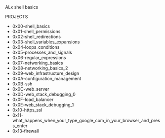 ALx shell basics

PROJECTS

* 0x00-shell_basics
* 0x01-shell_permissions
* 0x02-shell_redirections
* 0x03-shell_variables_expansions
* 0x04-loops_conditions
* 0x05-processes_and_signals
* 0x06-regular_expressions
* 0x07-networking_basics
* 0x08-networking_basics_2
* 0x09-web_infrastructure_design
* 0x0A-configuration_management
* 0x0B-ssh
* 0x0C-web_server
* 0x0D-web_stack_debugging_0
* 0x0F-load_balancer
* 0x0E-web_stack_debugging_1
* 0x10-https_ssl
* 0x11-what_happens_when_your_type_google_com_in_your_browser_and_press_enter
* 0x13-firewall

